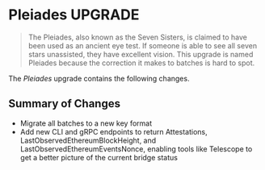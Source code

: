 # Pleiades UPGRADE
> The Pleiades, also known as the Seven Sisters, is claimed to have been used as an ancient eye test. If someone is able to see all seven stars unassisted, they have excellent vision. This upgrade is named Pleiades because the correction it makes to batches is hard to spot.

The *Pleiades* upgrade contains the following changes.

## Summary of Changes

* Migrate all batches to a new key format
* Add new CLI and gRPC endpoints to return Attestations, LastObservedEthereumBlockHeight, and LastObservedEthereumEventsNonce, enabling tools like Telescope to get a better picture of the current bridge status